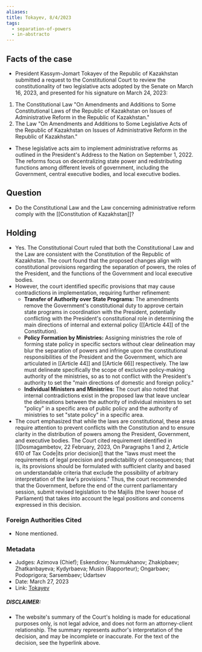 ```yaml
---
aliases: 
title: Tokayev, 8/4/2023
tags:
  - separation-of-powers
  - in-abstracto
---
```


## Facts of the case
* President Kassym-Jomart Tokayev of the Republic of Kazakhstan submitted a request to the Constitutional Court to review the constitutionality of two legislative acts adopted by the Senate on March 16, 2023, and presented for his signature on March 24, 2023:
1. The Constitutional Law "On Amendments and Additions to Some Constitutional Laws of the Republic of Kazakhstan on Issues of Administrative Reform in the Republic of Kazakhstan."
2. The Law "On Amendments and Additions to Some Legislative Acts of the Republic of Kazakhstan on Issues of Administrative Reform in the Republic of Kazakhstan."
* These legislative acts aim to implement administrative reforms as outlined in the President's Address to the Nation on September 1, 2022. The reforms focus on decentralizing state power and redistributing functions among different levels of government, including the Government, central executive bodies, and local executive bodies.
## Question
* Do the Constitutional Law and the Law concerning administrative reform comply with the [[Constitution of Kazakhstan]]?
## Holding
* Yes. The Constitutional Court ruled that both the Constitutional Law and the Law are consistent with the Constitution of the Republic of Kazakhstan. The court found that the proposed changes align with constitutional provisions regarding the separation of powers, the roles of the President, and the functions of the Government and local executive bodies.
* However, the court identified specific provisions that may cause contradictions in implementation, requiring further refinement:
	- **Transfer of Authority over State Programs:** The amendments remove the Government's constitutional duty to approve certain state programs in coordination with the President, potentially conflicting with the President's constitutional role in determining the main directions of internal and external policy ([[Article 44]] of the Constitution).
	- **Policy Formation by Ministries:** Assigning ministries the role of forming state policy in specific sectors without clear delineation may blur the separation of powers and infringe upon the constitutional responsibilities of the President and the Government, which are articulated in [[Article 44]] and [[Article 66]] respectively. The law must delineate specifically the scope of exclusive policy-making authority of the ministries, so as to not conflict with the President's authority to set the "main directions of domestic and foreign policy."
	- **Individual Ministers and Ministries:** The court also noted that internal contradictions exist in the proposed law that leave unclear the delineations between the authority of individual ministers to set "policy" in a specific area of public policy and the authority of ministries to set "state policy" in a specific area. 
* The court emphasized that while the laws are constitutional, these areas require attention to prevent conflicts with the Constitution and to ensure clarity in the distribution of powers among the President, Government, and executive bodies. The Court cited requirement identified in [[Dosmagambetov, 22 February, 2023, On Paragraphs 1 and 2, Article 610 of Tax Code|its prior decision]] that the "laws must meet the requirements of legal precision and predictability of consequences; that is, its provisions should be formulated with sufficient clarity and based on understandable criteria that exclude the possibility of arbitrary interpretation of the law's provisions." Thus, the court recommended that the Government, before the end of the current parliamentary session, submit revised legislation to the Majilis (the lower house of Parliament) that takes into account the legal positions and concerns expressed in this decision.

### Foreign Authorities Cited
* None mentioned.
### Metadata
* Judges: Azimova (Chief); Eskendirov; Nurmukhanov; Zhakipbaev; Zhatkanbayeva; Kydyrbaeva; Musin (Rapporteur); Ongarbaev; Podoprigora; Sarsembaev; Udartsev
* Date: March 27, 2023
* Link: [Tokayev](https://github.com/juzgenbayev/KSKR-Docs/blob/main/Tokayev%2C%208%20Apr%202023.docx)
##### DISCLAIMER:
* The website's summary of the Court's holding is made for educational purposes only, is not legal advice, and does not form an attorney-client relationship. The summary represents author's interpretation of the decision, and may be incomplete or inaccurate. For the text of the decision, see the hyperlink above.